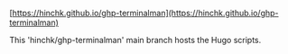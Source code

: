 [https://hinchk.github.io/ghp-terminalman](https://hinchk.github.io/ghp-terminalman) 

This 'hinchk/ghp-terminalman' main branch hosts the Hugo scripts.
